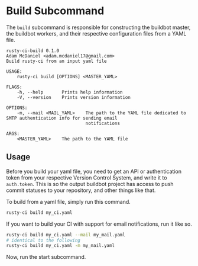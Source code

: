 # Build Subcommand

The `build` subcommand is responsible for constructing the buildbot master, the buildbot workers, and their respective configuration files from a YAML file.

```
rusty-ci-build 0.1.0
Adam McDaniel <adam.mcdaniel17@gmail.com>
Build rusty-ci from an input yaml file

USAGE:
    rusty-ci build [OPTIONS] <MASTER_YAML>

FLAGS:
    -h, --help       Prints help information
    -V, --version    Prints version information

OPTIONS:
    -m, --mail <MAIL_YAML>    The path to the YAML file dedicated to SMTP authentication info for sending email
                              notifications

ARGS:
    <MASTER_YAML>    The path to the YAML file
```

## Usage

Before you build your yaml file, you need to get an API or authentication token from your respective Version Control System, and write it to `auth.token`. This is so the output buildbot project has access to push commit statuses to your repository, and other things like that.

To build from a yaml file, simply run this command.

```bash
rusty-ci build my_ci.yaml
```

If you want to build your CI with support for email notifications, run it like so.

```bash
rusty-ci build my_ci.yaml --mail my_mail.yaml
# identical to the following
rusty-ci build my_ci.yaml -m my_mail.yaml
```

Now, run the start subcommand.
